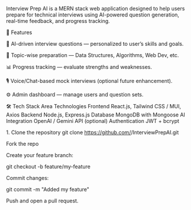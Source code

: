 Interview Prep AI is a MERN stack web application designed to help users prepare for technical interviews using AI-powered question generation, real-time feedback, and progress tracking.

🚀 Features

💬 AI-driven interview questions — personalized to user’s skills and goals.

🧩 Topic-wise preparation — Data Structures, Algorithms, Web Dev, etc.

📊 Progress tracking — evaluate strengths and weaknesses.

🎙️ Voice/Chat-based mock interviews (optional future enhancement).

⚙️ Admin dashboard — manage users and question sets.

🛠️ Tech Stack
Area	Technologies
Frontend	React.js, Tailwind CSS / MUI, Axios
Backend	Node.js, Express.js
Database	MongoDB with Mongoose
AI Integration	OpenAI / Gemini API (optional)
Authentication	JWT + bcrypt




1️. Clone the repository
git clone https://github.com/<your-username>/InterviewPrepAI.git

Fork the repo

Create your feature branch:

git checkout -b feature/my-feature


Commit changes:

git commit -m "Added my feature"


Push and open a pull request.
